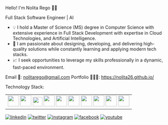 Hello! I'm Nolita Rego 👩🏻

Full Stack Software Engineer | AI

-  💡 I hold a Master of Science (MS) degree in Computer Science with extensive experience in Full Stack Development with expertise in Cloud Technologies, and Artificial Intelligence.
-  🚀 I am passionate about designing, developing, and delivering high-quality solutions while constantly learning and applying modern tech stacks.
-  📈 I seek opportunities to leverage my skills professionally in a dynamic, fast-paced environment. 

Email 📩: nolitarego@gmail.com
Portfolio 👩🏻‍💻: https://nolita26.github.io/

Technology Stack:
<table>
 <body>
  <tr>
   <td style="text-align: center">
    <img src="https://img.icons8.com/color/48/000000/flutter.png" width="35" height="35"/>
    <img src="https://img.icons8.com/color/48/000000/javascript--v1.png" width="35" height="35"/>
    <img src="https://img.icons8.com/color/48/000000/python--v1.png" width="30" height="30"/>
    <img src="https://img.icons8.com/color/48/000000/java-coffee-cup-logo--v1.png" width="35" height="35"/>
    <img src="https://img.icons8.com/color/48/000000/nodejs.png" width="35" height="35"/> 
    <img src="https://img.icons8.com/color/48/000000/react-native.png" width="35" height="35"/> 
    <img src="https://img.icons8.com/color/48/000000/firebase.png" width="35" height="35"/>
    <img src="https://img.icons8.com/fluency/48/000000/sql.png" width="35" height="35"/>
    <img src="https://img.icons8.com/color/48/000000/git.png" width="35" height="35"/> 
    <img src="https://img.icons8.com/color/48/000000/docker.png" width="35" height="35"/> 
   </td>
  </tr>
 </body>
</table>

[1]: https://www.linkedin.com/in/nolitarego/
[2]: https://twitter.com/nolitarego
[3]: https://www.instagram.com/nolitarego/
[4]: https://www.facebook.com/nolita.rego.26
[5]: https://www.youtube.com/@TheRegoSisters

 [![linkedin](https://img.icons8.com/fluent/48/000000/linkedin.png)][1]
 [![twitter](https://img.icons8.com/fluent/48/000000/twitter.png)][2]
 [![instagram](https://img.icons8.com/fluent/48/000000/instagram-new.png)][3]
 [![facebook](https://img.icons8.com/fluent/48/000000/facebook-new.png)][4]
 [![youtube](https://img.icons8.com/fluent/48/000000/youtube.png)][5]
